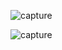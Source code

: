 ![capture](https://github.com/user-attachments/assets/c62ecdde-fdd7-40e7-9923-83e4f89acc52)





![capture](https://github.com/user-attachments/assets/e777dd19-fcf1-4459-b653-e9680149ccdc)

